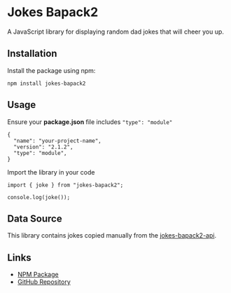 # Jokes Bapack2

A JavaScript library for displaying random dad jokes that will cheer you up.

## Installation

Install the package using npm:

```npm install jokes-bapack2```

## Usage

Ensure your **package.json** file includes ```"type": "module"```

```
{
  "name": "your-project-name",
  "version": "2.1.2",
  "type": "module",
}
```

Import the library in your code

```
import { joke } from "jokes-bapack2";

console.log(joke());
```

## Data Source

This library contains jokes copied manually from the [jokes-bapack2-api](https://github.com/andhikayuana/jokes-bapack2-api).


## Links
- [NPM Package](https://www.npmjs.com/package/jokes-bapack2)
- [GitHub Repository](https://github.com/miftahafina/jokes-bapack2-npm)
